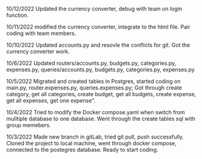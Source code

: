 10/12/2022
Updated the currency converter, debug with team on login function.

10/11/2022
modified the currency converter, integrate to the html file. Pair coding with team members.

10/10/2022
Updated accounts.py and resovle the conflicts for git. Got the currency converter work.

10/6/2022
Updated routers/accounts.py, budgets.py, categories.py, expenses.py, queries/accounts.py, budgets.py, categories.py, expenses.py

10/5/2022
Migrated and created tables in Postgres, started coding on main.py, router.expenses.py, queries.expenses.py;
Got through create category, get all categories, create budget, get all budgets, create expense, get all expenses, get one expense".

10/4/2022
Tried to modify the Docker compose.yaml when switch from mulitiple database to one database.
Went through the create tables sql with group memebers.

10/3/2022
Made new branch in gitLab, tried git pull, push successfully.
Cloned the project to local machine, went through docker compose, connected to the postegres database. Ready to start coding.
